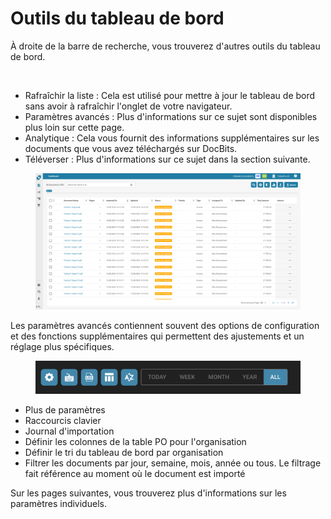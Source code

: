 # Outils du tableau de bord

À droite de la barre de recherche, vous trouverez d'autres outils du tableau de bord.

<figure><img src="https://lh7-us.googleusercontent.com/QJpUDLYSPYvsgwyxSkaOZr5w4mdqYbWeRSckuLSbJXkgPccyFzvVK9q5p-bjXlR-q69KVZ2o--XZQGH_nCU90Sj7RNuyC1g-hJYWZRpxxILYeaTpw4afrjbdM8iatt2plPde_QtFuz7JSV1NtunRSiw" alt="" width="375"><figcaption></figcaption></figure>

* Rafraîchir la liste : Cela est utilisé pour mettre à jour le tableau de bord sans avoir à rafraîchir l'onglet de votre navigateur.
* Paramètres avancés : Plus d'informations sur ce sujet sont disponibles plus loin sur cette page.
* Analytique : Cela vous fournit des informations supplémentaires sur les documents que vous avez téléchargés sur DocBits.
* Téléverser : Plus d'informations sur ce sujet dans la section suivante.

<figure><img src="../../../.gitbook/assets/dashboard.png" alt=""><figcaption></figcaption></figure>

Les paramètres avancés contiennent souvent des options de configuration et des fonctions supplémentaires qui permettent des ajustements et un réglage plus spécifiques.

<figure><img src="../../../.gitbook/assets/dashboard-tools2.png" alt=""><figcaption></figcaption></figure>

* Plus de paramètres
* Raccourcis clavier
* Journal d'importation
* Définir les colonnes de la table PO pour l'organisation
* Définir le tri du tableau de bord par organisation
* Filtrer les documents par jour, semaine, mois, année ou tous. Le filtrage fait référence au moment où le document est importé

Sur les pages suivantes, vous trouverez plus d'informations sur les paramètres individuels.
